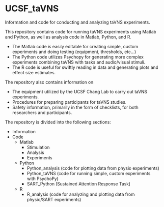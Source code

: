 # UCSF_taVNS
Information and code for conducting and analyzing taVNS experiments.

This repository contains code for running taVNS experiments using Matlab and Python, as well as analysis code in Matlab, Python, and R. 
- The Matlab code is easily editable for creating simple, custom experiments and doing testing (equipment, thresholds, etc...)
- The Python code utilizes Psychopy for generating more complex experiments combining taVNS with tasks and audio/visual stimuli. 
- The R code is useful for swiftly reading in data and generating plots and effect size estimates.

The repository also contains information on
- The equipment utilized by the UCSF Chang Lab to carry out taVNS experiments. 
- Procedures for preparing participants for taVNS studies. 
- Safety information, primarily in the form of checklists, for both researchers and participants. 

The repository is divided into the following sections:
- Information
- Code
    - Matlab
        - Stimulation
        - Analysis
        - Experiments
    - Python
        - Python_analysis (code for plotting data from physio experiments)
        - Python_taVNS (code for running simple, custom experiments with PsychoPy)
        - SART_Python (Sustained Attention Response Task)
    - R
        - R_analysis (code for analyzing and plotting data from physio/SART experiments)